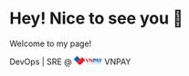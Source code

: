 # Hey! Nice to see you 👋

Welcome to my page!

DevOps | SRE @ <img src="./assets/vnpay.svg" alt="VNPAY" height="15"/> VNPAY
